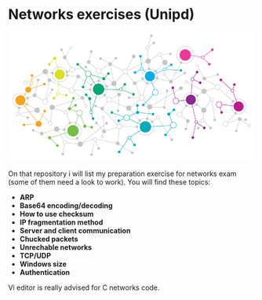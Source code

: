 # Networks exercises (Unipd)

<dl>
<a href="url"><img src="https://github.com/TobMTV/Networks---Unipd/blob/master/networking-infographic.png"></a>
<dl>

On that repository i will list my preparation exercise for networks exam (some of them need a look to work).
You will find these topics:

- **ARP**
- **Base64 encoding/decoding**
- **How to use checksum**
- **IP fragmentation method**
- **Server and client communication**
- **Chucked packets**
- **Unrechable networks**
- **TCP/UDP**
- **Windows size**
- **Authentication**

Vi editor is really advised for C networks code.
